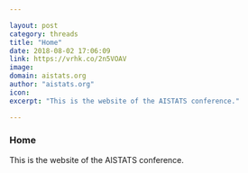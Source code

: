 ```yaml
---

layout: post
category: threads
title: "Home"
date: 2018-08-02 17:06:09
link: https://vrhk.co/2n5VOAV
image: 
domain: aistats.org
author: "aistats.org"
icon: 
excerpt: "This is the website of the AISTATS conference."

---
```


### Home

This is the website of the AISTATS conference.